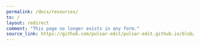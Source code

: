```yaml
---
permalink: /docs/resources/
to: /
layout: redirect
comment: "This page no longer exists in any form."
source_link: https://github.com/pulsar-edit/pulsar-edit.github.io/blob/a719fbf619d18d3032ccc9aaef8baa7fed8d2068/docs/docs/resources/index.md
---
```

